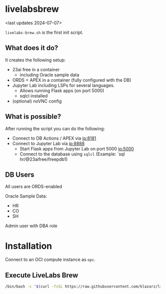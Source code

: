 # livelabsbrew

<last updates 2024-07-07>

```livelabs-brew.sh``` is the first init script.

## What does it do?
It creates the following setup:
- 23ai free in a container
  - including Oracle sample data
- ORDS + APEX in a container (fully configured with the DB)
- Jupyter Lab including LSPs for several languages.
  - Allows running Flask apps (on port 5000)
  - sqlcl installed
- (optional) noVNC config

## What is possible?
After running the script you can do the following:
- Connect to DB Actions / APEX via <ip:8181>
- Connect to Jupyter Lab via <ip:8888>
  - Start Flask apps from Jupyter Lab on port 5000 <ip:5000>
  - Connect to the database using `sqlcl` (Example: `sql hr/<password>@23aifree/freepdb1)

## DB Users
All users are ORDS-enabled

Oracle Sample Data:
- HR
- CO
- SH
  
Admin user with DBA role

# Installation
Connect to an OCI compute instance as `opc`.

## Execute LiveLabs Brew
```bash
/bin/bash -c "$(curl -fsSL https://raw.githubusercontent.com/klazarz/livelabsbrew/main/livelabs-brew.sh)"
```


